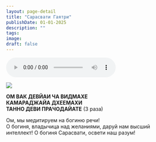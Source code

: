 ```yaml
---
layout: page-detail
title: "Сарасвати Гаятри"
publishDate: 01-01-2025
description: ""
tags:
image:
draft: false
---
```


<audio title=" - Сарасвати Гаятри.mp3" src="https://filer-api.advayta.org/v1.0/public/files/72673" controls=""></audio>

![](/upload/iblock/039/0397071507a06730dac7f98dbeeb174c.jpg) 

**ОМ ВАК ДЕВЙАИ ЧА ВИДМАХЕ**  
 **КАМАРАДЖАЙА ДХЕЕМАХИ**  
 **ТАННО ДЕВИ ПРАЧОДАЙАТЕ** (3 раза)  
  
 Ом, мы медитируем на богиню речи!  
 О богиня, владычица над желаниями, даруй нам высший  
 интеллект! О богиня Сарасвати, освети наш разум!  
  
  
